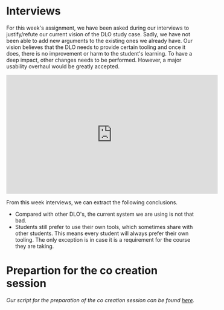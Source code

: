 Interviews
===

For this week's assignment, we have been asked during our interviews to justify/refute our current vision of the DLO study case. Sadly, we have not been able to add new arguments to the existing ones we already have. Our vision believes that the DLO needs to provide certain tooling and once it does, there is no improvement or harm to the student's learning. To have a deep impact, other changes needs to be performed. However, a major usability overhaul would be greatly accepted.

<iframe width="560" height="315" src="https://www.youtube.com/embed/4pdPhWjWdFk" frameborder="0" allowfullscreen></iframe>

From this week interviews, we can extract the following conclusions.

- Compared with other DLO's, the current system we are using is not that bad.
- Students still prefer to use their own tools, which sometimes share with other students. This means every student will always prefer their own tooling. The only exception is in case it is a requirement for the course they are taking.

Prepartion for the co creation session
===

*Our script for the preparation of the co creation session can be found [here](https://drive.google.com/open?id=1XkuRBLIcO1918_sBcu2vHgOHXsW29abyqc_M7YZHp-c).*
